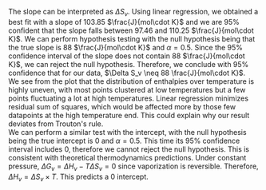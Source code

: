 The slope can be interpreted as $\Delta S_v$. Using linear regression, we obtained a best fit with a slope of 103.85 $\frac{J}{mol\cdot K}$ and we are 95% confident that the slope falls between 97.46 and 110.25 $\frac{J}{mol\cdot K}$. We can perform hypothesis testing with the null hypothesis being that the true slope is 88 $\frac{J}{mol\cdot K}$ and $\alpha=0.5$. Since the 95% confidence interval of the slope does not contain 88 $\frac{J}{mol\cdot K}$, we can reject the null hypothesis. Therefore, we conclude with 95% confidence that for our data, $\Delta S_v \neq 88 \frac{J}{mol\cdot K}$.<br>
We see from the plot that the distribution of enthalpies over temperature is highly uneven, with most points clustered at low temperatures but a few points fluctuating a lot at high temperatures. Linear regression minimizes residual sum of squares, which would be affected more by those few datapoints at the high temperature end. This could explain why our result deviates from Trouton's rule.<br>
We can perform a similar test with the intercept, with the null hypothesis being the true intercept is 0 and $\alpha=0.5$. This time its 95% confidence interval includes 0, therefore we cannot reject the null hypothesis. This is consistent with theoretical thermodynamics predictions. Under constant pressure, $\Delta G_v = \Delta H_v - T\Delta S_v = 0$ since vaporization is reversible. Therefore, $\Delta H_v = \Delta S_v \times T$. This predicts a 0 intercept.
